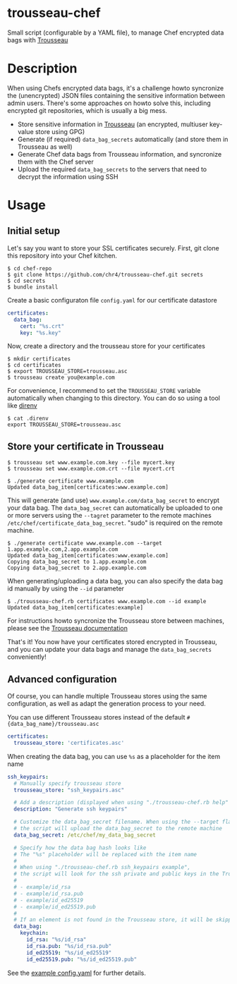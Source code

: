 trousseau-chef
==============

Small script (configurable by a YAML file), to manage Chef encrypted data bags with
[Trousseau](https://github.com/oleiade/trousseau)

# Description

When using Chefs encrypted data bags, it's a challenge howto syncronize the (unencrypted) JSON files
containing the sensitive information between admin users.
There's some approaches on howto solve this, including encrypted git repositories, which is usually
a big mess.

- Store sensitive information in [Trousseau](https://github.com/oleiade/trousseau) (an encrypted,
  multiuser key-value store using GPG)
- Generate (if required) `data_bag_secrets` automatically (and store them in Trousseau as well)
- Generate Chef data bags from Trousseau information, and syncronize them with the Chef server
- Upload the required `data_bag_secrets` to the servers that need to decrypt the information using
  SSH

# Usage

## Initial setup

Let's say you want to store your SSL certificates securely. First, git clone this repository into
your Chef kitchen.

```shell
$ cd chef-repo
$ git clone https://github.com/chr4/trousseau-chef.git secrets
$ cd secrets
$ bundle install
```

Create a basic configuraton file `config.yaml` for our certificate datastore

```yaml
certificates:
  data_bag:
    cert: "%s.crt"
    key: "%s.key"
```

Now, create a directory and the trousseau store for your certificates

```shell
$ mkdir certificates
$ cd certificates
$ export TROUSSEAU_STORE=trousseau.asc
$ trousseau create you@example.com
```

For convenience, I recommend to set the `TROUSSEAU_STORE` variable automatically when changing to
this directory. You can do so using a tool like [direnv](http://direnv.net/)

```shell
$ cat .direnv
export TROUSSEAU_STORE=trousseau.asc
```

## Store your certificate in Trousseau

```shell
$ trousseau set www.example.com.key --file mycert.key
$ trousseau set www.example.com.crt --file mycert.crt
```

```shell
$ ./generate certificate www.example.com
Updated data_bag_item[certificates:www.example.com]
```

This will generate (and use) `www.example.com/data_bag_secret` to encrypt your data bag.
The `data_bag_secret` can automatically be uploaded to one or more servers using the `--tagret`
parameter to the remote machines `/etc/chef/certificate_data_bag_secret`. "sudo" is required on the
remote machine.

```shell
$ ./generate certificate www.example.com --target 1.app.example.com,2.app.example.com
Updated data_bag_item[certificates:www.example.com]
Copying data_bag_secret to 1.app.example.com
Copying data_bag_secret to 2.app.example.com
```

When generating/uploading a data bag, you can also specify the data bag id manually by using the
`--id` parameter

```shell
$ ./trousseau-chef.rb certificates www.example.com --id example
Updated data_bag_item[certificates:example]
```

For instructions howto syncronize the Trousseau store between machines, please see the [Trousseau
documentation](https://github.com/oleiade/trousseau#importingexporting-to-remote-storage)


That's it! You now have your certificates stored encrypted in Trousseau, and you can update your
data bags and manage the `data_bag_secrets` conveniently!


## Advanced configuration

Of course, you can handle multiple Trousseau stores using the same configuration, as well as adapt
the generation process to your need.

You can use different Trousseau stores instead of the default `#{data_bag_name}/trousseau.asc`

```yaml
certificates:
  trousseau_store: 'certificates.asc'
```

When creating the data bag, you can use `%s` as a placeholder for the item name

```yaml
ssh_keypairs:
  # Manually specify trousseau store
  trousseau_store: "ssh_keypairs.asc"

  # Add a description (displayed when using "./trousseau-chef.rb help"
  description: "Generate ssh keypairs"

  # Customize the data_bag_secret filename. When using the --target flag,
  # the script will upload the data_bag_secret to the remote machine
  data_bag_secret: /etc/chef/my_data_bag_secret

  # Specify how the data bag hash looks like
  # The "%s" placeholder will be replaced with the item name
  #
  # When using "./trousseau-chef.rb ssh_keypairs example",
  # the script will look for the ssh private and public keys in the Trousseau store
  #
  # - example/id_rsa
  # - example/id_rsa.pub
  # - example/id_ed25519
  # - example/id_ed25519.pub
  #
  # If an element is not found in the Trousseau store, it will be skipped.
  data_bag:
    keychain:
      id_rsa: "%s/id_rsa"
      id_rsa.pub: "%s/id_rsa.pub"
      id_ed25519: "%s/id_ed25519"
      id_ed25519.pub: "%s/id_ed25519.pub"
```

See the [example config.yaml](https://github.com/chr4/trousseau-chef/blob/master/config.yaml.example)
for further details.
